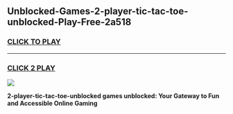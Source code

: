 
## Unblocked-Games-2-player-tic-tac-toe-unblocked-Play-Free-2a518
<h3>
<a href="https://premium76.site?title=2-player-tic-tac-toe-unblocked&ref=23A">CLICK TO PLAY</a></h3>
<hr>

<h3>
<a href="https://premium76.site?title=2-player-tic-tac-toe-unblocked&ref=23A">CLICK 2 PLAY</a>
  
</h3>

<a href="https://premium76.site?title=2-player-tic-tac-toe-unblocked&ref=23A"><img src="https://clearcache.store/games.png"></a>


**2-player-tic-tac-toe-unblocked games unblocked: Your Gateway to Fun and Accessible Online Gaming**
